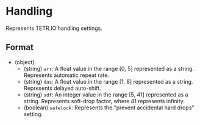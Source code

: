# Handling

Represents TETR.IO handling settings.

## Format

* (object):
    * (string) `arr`: A float value in the range [0, 5] represented as a string. Represents automatic repeat rate.
    * (string) `das`: A float value in the range [1, 8] represented as a string. Represents delayed auto-shift.
    * (string) `sdf`: An integer value in the range [5, 41] represented as a string. Represents soft-drop factor, where 41 represents infinity.
    * (boolean) `safelock`: Represents the "prevent accidental hard drops" setting.
